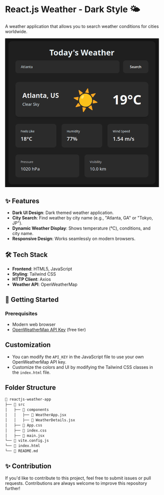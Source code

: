 # React.js Weather - Dark Style 🌤️

A weather application that allows you to search weather conditions for cities worldwide.

![Weather App Screenshot](./screenshot.png)

## ✨ Features

- **Dark UI Design**: Dark themed weather application.
- **City Search**: Find weather by city name (e.g., "Atlanta, GA" or "Tokyo, JP").
- **Dynamic Weather Display**: Shows temperature (°C), conditions, and city name.
- **Responsive Design**: Works seamlessly on modern browsers.

## 🛠️ Tech Stack

- **Frontend**: HTML5, JavaScript
- **Styling**: Tailwind CSS
- **HTTP Client**: Axios
- **Weather API**: OpenWeatherMap

## 🚀 Getting Started

### Prerequisites

- Modern web browser
- [OpenWeatherMap API Key](https://openweathermap.org/api) (free tier)

## Customization

- You can modify the `API_KEY` in the JavaScript file to use your own OpenWeatherMap API key.
- Customize the colors and UI by modifying the Tailwind CSS classes in the `index.html` file.

## Folder Structure

```bash
📁 reactjs-weather-app
├── 📁 src
│   ├── 📁 components
│   │   ├── 📄 WeatherApp.jsx
│   │   ├── 📄 WeatherDetails.jsx
│   ├── 📄 App.css
│   ├── 📄 index.css
│   ├── 📄 main.jsx
└── 📄 vite.config.js
└── 📄 index.html
└── 📄 README.md
```

## ✨ Contribution

If you'd like to contribute to this project, feel free to submit issues or pull requests. Contributions are always welcome to improve this repository further!
